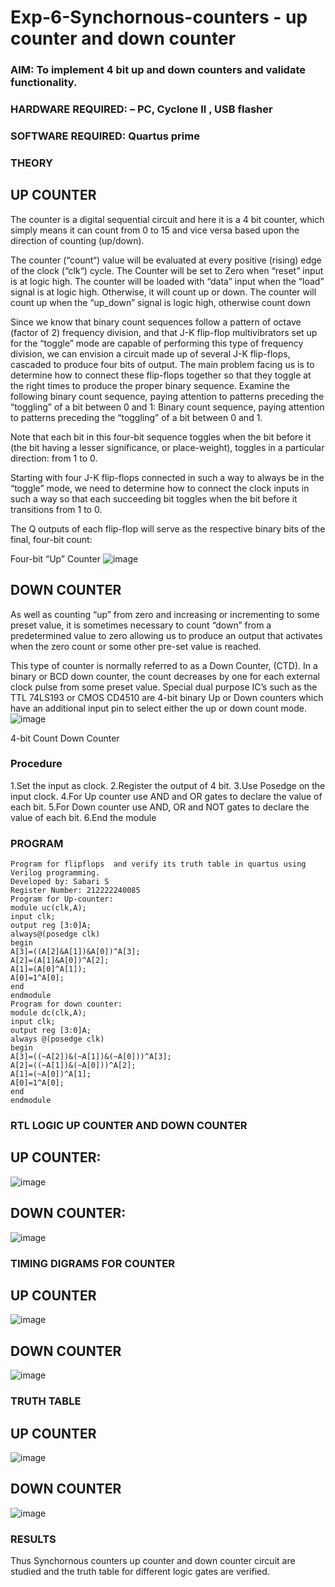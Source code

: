 # Exp-6-Synchornous-counters - up counter and down counter 
### AIM: To implement 4 bit up and down counters and validate  functionality.
### HARDWARE REQUIRED:  – PC, Cyclone II , USB flasher
### SOFTWARE REQUIRED:   Quartus prime
### THEORY 

## UP COUNTER 
The counter is a digital sequential circuit and here it is a 4 bit counter, which simply means it can count from 0 to 15 and vice versa based upon the direction of counting (up/down). 

The counter (“count“) value will be evaluated at every positive (rising) edge of the clock (“clk“) cycle.
The Counter will be set to Zero when “reset” input is at logic high.
The counter will be loaded with “data” input when the “load” signal is at logic high. Otherwise, it will count up or down.
The counter will count up when the “up_down” signal is logic high, otherwise count down

Since we know that binary count sequences follow a pattern of octave (factor of 2) frequency division, and that J-K flip-flop multivibrators set up for the “toggle” mode are capable of performing this type of frequency division, we can envision a circuit made up of several J-K flip-flops, cascaded to produce four bits of output.
The main problem facing us is to determine how to connect these flip-flops together so that they toggle at the right times to produce the proper binary sequence.
Examine the following binary count sequence, paying attention to patterns preceding the “toggling” of a bit between 0 and 1:
Binary count sequence, paying attention to patterns preceding the “toggling” of a bit between 0 and 1.

Note that each bit in this four-bit sequence toggles when the bit before it (the bit having a lesser significance, or place-weight), toggles in a particular direction: from 1 to 0.



 
 

Starting with four J-K flip-flops connected in such a way to always be in the “toggle” mode, we need to determine how to connect the clock inputs in such a way so that each succeeding bit toggles when the bit before it transitions from 1 to 0.

The Q outputs of each flip-flop will serve as the respective binary bits of the final, four-bit count:

 
 

Four-bit “Up” Counter
![image](https://user-images.githubusercontent.com/36288975/169644758-b2f4339d-9532-40c5-af40-8f4f8c942e2c.png)



## DOWN COUNTER 

As well as counting “up” from zero and increasing or incrementing to some preset value, it is sometimes necessary to count “down” from a predetermined value to zero allowing us to produce an output that activates when the zero count or some other pre-set value is reached.

This type of counter is normally referred to as a Down Counter, (CTD). In a binary or BCD down counter, the count decreases by one for each external clock pulse from some preset value. Special dual purpose IC’s such as the TTL 74LS193 or CMOS CD4510 are 4-bit binary Up or Down counters which have an additional input pin to select either the up or down count mode.
![image](https://user-images.githubusercontent.com/36288975/169644844-1a14e123-7228-4ed8-81a9-eb937dff4ac8.png)


4-bit Count Down Counter
### Procedure
1.Set the input as clock.
2.Register the output of 4 bit.
3.Use Posedge on the input clock.
4.For Up counter use AND and OR gates to declare the value of each bit.
5.For Down counter use AND, OR and NOT gates to declare the value of each bit.
6.End the module



### PROGRAM 
```
Program for flipflops  and verify its truth table in quartus using Verilog programming.
Developed by: Sabari S
Register Number: 212222240085
Program for Up-counter:
module uc(clk,A);
input clk;
output reg [3:0]A;
always@(posedge clk)
begin
A[3]=((A[2]&A[1])&A[0])^A[3];
A[2]=(A[1]&A[0])^A[2];
A[1]=(A[0]^A[1]);
A[0]=1^A[0];
end
endmodule
Program for down counter:
module dc(clk,A);
input clk;
output reg [3:0]A;
always @(posedge clk)
begin
A[3]=((~A[2])&(~A[1])&(~A[0]))^A[3];
A[2]=((~A[1])&(~A[0]))^A[2];
A[1]=(~A[0])^A[1];
A[0]=1^A[0];
end
endmodule
```





### RTL LOGIC UP COUNTER AND DOWN COUNTER  
## UP COUNTER:
![image](https://github.com/SABARI005/Exp-7-Synchornous-counters-/assets/118660461/44a38a1c-0e1e-49fb-8000-afb16b4ee0de)

## DOWN COUNTER:
![image](https://github.com/SABARI005/Exp-7-Synchornous-counters-/assets/118660461/f08d7459-0a2c-4aa7-b4ae-fb0414c59ee0)


### TIMING DIGRAMS FOR COUNTER  
## UP COUNTER
![image](https://github.com/SABARI005/Exp-7-Synchornous-counters-/assets/118660461/b292e25d-3bd7-433e-9d4a-38732dc3534c)
## DOWN COUNTER
![image](https://github.com/SABARI005/Exp-7-Synchornous-counters-/assets/118660461/3eaeb080-f5eb-43b1-94ad-dd983470696b)

### TRUTH TABLE 
## UP COUNTER
![image](https://github.com/SABARI005/Exp-7-Synchornous-counters-/assets/118660461/c8db3a4a-7eab-480d-b7ab-b4112431b435)
## DOWN COUNTER
![image](https://github.com/SABARI005/Exp-7-Synchornous-counters-/assets/118660461/b5186bb4-aec0-4137-9384-d723eb6a5d66)

### RESULTS 
Thus Synchornous counters up counter and down counter circuit are studied and the truth table for different logic gates are verified.

